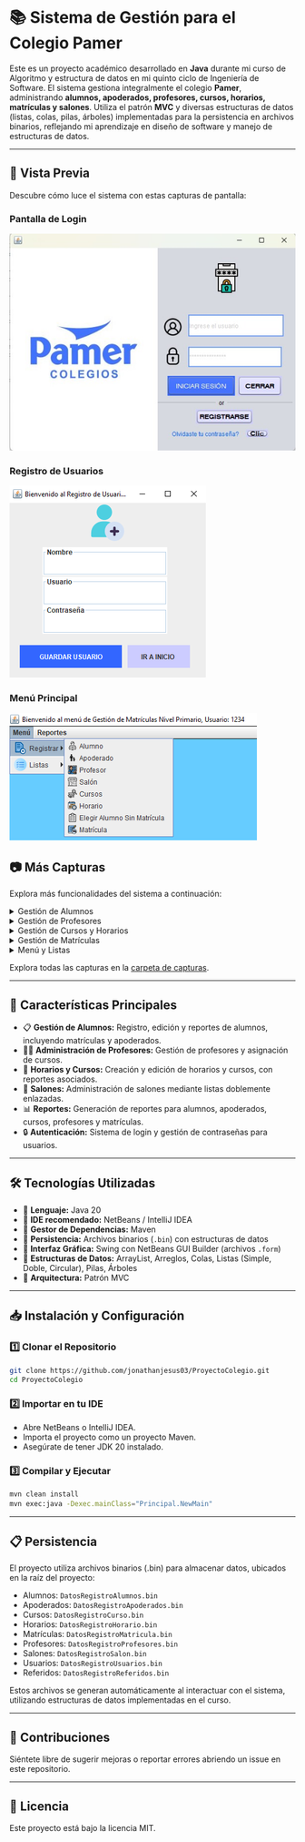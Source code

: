 # 📚 Sistema de Gestión para el Colegio Pamer

Este es un proyecto académico desarrollado en **Java** durante mi curso de Algoritmo y estructura de datos en mi quinto ciclo de Ingeniería de Software. El sistema gestiona integralmente el colegio **Pamer**, administrando **alumnos, apoderados, profesores, cursos, horarios, matrículas y salones**. Utiliza el patrón **MVC** y diversas estructuras de datos (listas, colas, pilas, árboles) implementadas para la persistencia en archivos binarios, reflejando mi aprendizaje en diseño de software y manejo de estructuras de datos.

---

## 📸 Vista Previa
Descubre cómo luce el sistema con estas capturas de pantalla:

### Pantalla de Login
![Pantalla de Login](screenshots/LOGIN-LOG.jpg)

### Registro de Usuarios
![Registro de Usuarios](screenshots/REGISTRO-LOG.png)

### Menú Principal
![Menú Principal](screenshots/MENU-REGISTRAR.png)

## 📷 Más Capturas
Explora más funcionalidades del sistema a continuación:

<details>
<summary>Gestión de Alumnos</summary>

- ![Registro de Alumnos](screenshots/ALUMNO-REGISTRO.png)
- ![Edición de Alumnos](screenshots/ALUMNO-EDITAR.png)
- ![Lista de Alumnos](screenshots/ALUMNOS-LISTA.png)
- ![Reporte de Alumnos](screenshots/ALUMNOS-REPORTES.png)

</details>

<details>
<summary>Gestión de Profesores</summary>

- ![Registro de Profesores](screenshots/PROFESOR-REGISTRO.png)
- ![Edición de Profesores](screenshots/PROFESOR-EDITAR.png)
- ![Lista de Profesores](screenshots/PROFESORES-LISTA.png)
- ![Reporte de Profesores](screenshots/PROFESOR-REPORTES.png)

</details>

<details>
<summary>Gestión de Cursos y Horarios</summary>

- ![Reporte de Cursos](screenshots/CURSO-REPORTES.png)
- ![Edición de Horarios](screenshots/HORARIO-EDITAR.png)
- ![Reporte de Horarios](screenshots/HORARIO-REPORTES.png)

</details>

<details>
<summary>Gestión de Matrículas</summary>

- ![Registro de Matrículas](screenshots/MATRICULA-REGISTRO.png)
- ![Edición de Matrículas](screenshots/MATRICULA-EDITAR.png)
- ![Reporte de Matrículas](screenshots/MATRICULA-REPORTES.png)

</details>

<details>
<summary>Menú y Listas</summary>

- ![Menú de Listas](screenshots/MENU-LISTAS.png)
- ![Menú de Reportes](screenshots/MENU-REPORTES.png)

</details>

Explora todas las capturas en la [carpeta de capturas](screenshots/).

---

## 📌 Características Principales
- 📋 **Gestión de Alumnos:** Registro, edición y reportes de alumnos, incluyendo matrículas y apoderados.
- 👩‍🏫 **Administración de Profesores:** Gestión de profesores y asignación de cursos.
- 📅 **Horarios y Cursos:** Creación y edición de horarios y cursos, con reportes asociados.
- 🏫 **Salones:** Administración de salones mediante listas doblemente enlazadas.
- 📊 **Reportes:** Generación de reportes para alumnos, apoderados, cursos, profesores y matrículas.
- 🔒 **Autenticación:** Sistema de login y gestión de contraseñas para usuarios.

---

## 🛠 Tecnologías Utilizadas
- 🔹 **Lenguaje:** Java 20  
- 🔹 **IDE recomendado:** NetBeans / IntelliJ IDEA  
- 🔹 **Gestor de Dependencias:** Maven  
- 🔹 **Persistencia:** Archivos binarios (`.bin`) con estructuras de datos  
- 🔹 **Interfaz Gráfica:** Swing con NetBeans GUI Builder (archivos `.form`)  
- 🔹 **Estructuras de Datos:** ArrayList, Arreglos, Colas, Listas (Simple, Doble, Circular), Pilas, Árboles  
- 🔹 **Arquitectura:** Patrón MVC  

---

## 📥 Instalación y Configuración

### 1️⃣ Clonar el Repositorio
```bash
git clone https://github.com/jonathanjesus03/ProyectoColegio.git
cd ProyectoColegio
```

### 2️⃣ Importar en tu IDE
- Abre NetBeans o IntelliJ IDEA.
- Importa el proyecto como un proyecto Maven.
- Asegúrate de tener JDK 20 instalado.

### 3️⃣ Compilar y Ejecutar
```bash
mvn clean install
mvn exec:java -Dexec.mainClass="Principal.NewMain"
```

---

## 📋 Persistencia

El proyecto utiliza archivos binarios (.bin) para almacenar datos, ubicados en la raíz del proyecto:

- Alumnos: `DatosRegistroAlumnos.bin`
- Apoderados: `DatosRegistroApoderados.bin`
- Cursos: `DatosRegistroCurso.bin`
- Horarios: `DatosRegistroHorario.bin`
- Matrículas: `DatosRegistroMatricula.bin`
- Profesores: `DatosRegistroProfesores.bin`
- Salones: `DatosRegistroSalon.bin`
- Usuarios: `DatosRegistroUsuarios.bin`
- Referidos: `DatosRegistroReferidos.bin`

Estos archivos se generan automáticamente al interactuar con el sistema, utilizando estructuras de datos implementadas en el curso.

---

## 🤝 Contribuciones
Siéntete libre de sugerir mejoras o reportar errores abriendo un issue en este repositorio.

---

## 📄 Licencia
Este proyecto está bajo la licencia MIT.
